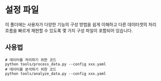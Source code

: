# 설정 파일

이 폴더에는 사용자가 다양한 기능의 구성 방법을 쉽게 이해하고 다른 데이터셋의 처리 흐름을 빠르게 재현할 수 있도록 몇 가지 구성 파일이 포함되어 있습니다.

## 사용법

```shell
# 데이터를 처리하기 위한 코드
python tools/process_data.py --config xxx.yaml
# 데이터를 분석하기 위한 코드
python tools/analyze_data.py --config xxx.yaml
```
